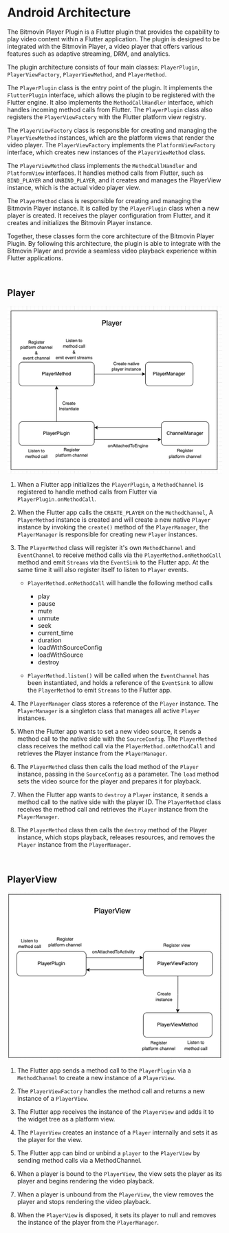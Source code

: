 # Android Architecture

The Bitmovin Player Plugin is a Flutter plugin that provides the capability to play video content within a Flutter application. The plugin is designed to be integrated with the Bitmovin Player, a video player that offers various features such as adaptive streaming, DRM, and analytics.

The plugin architecture consists of four main classes: `PlayerPlugin`, `PlayerViewFactory`, `PlayerViewMethod`, and `PlayerMethod`.

The `PlayerPlugin` class is the entry point of the plugin. It implements the `FlutterPlugin` interface, which allows the plugin to be registered with the Flutter engine. It also implements the `MethodCallHandler` interface, which handles incoming method calls from Flutter. The `PlayerPlugin` class also registers the `PlayerViewFactory` with the Flutter platform view registry.

The `PlayerViewFactory` class is responsible for creating and managing the `PlayerViewMethod` instances, which are the platform views that render the video player. The `PlayerViewFactory` implements the `PlatformViewFactory` interface, which creates new instances of the `PlayerViewMethod` class.

The `PlayerViewMethod` class implements the `MethodCallHandler` and `PlatformView` interfaces. It handles method calls from Flutter, such as `BIND_PLAYER` and `UNBIND_PLAYER`, and it creates and manages the PlayerView instance, which is the actual video player view.

The `PlayerMethod` class is responsible for creating and managing the Bitmovin Player instance. It is called by the `PlayerPlugin` class when a new player is created. It receives the player configuration from Flutter, and it creates and initializes the Bitmovin Player instance.

Together, these classes form the core architecture of the Bitmovin Player Plugin. By following this architecture, the plugin is able to integrate with the Bitmovin Player and provide a seamless video playback experience within Flutter applications.

</br>

## Player

<img width="500" src="./documents/assets/android_player_arch.png" />

1. When a Flutter app initializes the `PlayerPlugin`, a `MethodChannel` is registered to handle method calls from Flutter via `PlayerPlugin.onMethodCall`.

2. When the Flutter app calls the `CREATE_PLAYER` on the `MethodChannel`, A `PlayerMethod` instance is created and will create a new native `Player` instance by invoking the `create()` method of the `PlayerManager`, the `PlayerManager` is responsible for creating new `Player` instances.

3. The `PlayerMethod` class will register it's own `MethodChannel` and `EventChannel` to receive method calls via the `PlayerMethod.onMethodCall` method and emit `Streams` via the `EventSink` to the Flutter app. At the same time it will also register itself to listen to `Player` events.

    -  `PlayerMethod.onMethodCall` will handle the following method calls
        - play
        - pause
        - mute
        - unmute
        - seek
        - current_time
        - duration
        - loadWithSourceConfig
        - loadWithSource
        - destroy

    - `PlayerMethod.listen()` will be called when the `EventChannel` has been instantiated, and holds a reference of the
    `EventSink` to allow the `PlayerMethod` to emit `Streams` to the Flutter app. 

4. The `PlayerManager` class stores a reference of the `Player` instance. The `PlayerManager` is a singleton class that manages all active `Player` instances.

5. When the Flutter app wants to set a new video source, it sends a method call to the native side with the `SourceConfig`. The `PlayerMethod` class receives the method call via the `PlayerMethod.onMethodCall` and retrieves the Player instance from the `PlayerManager`.

6. The `PlayerMethod` class then calls the load method of the `Player` instance, passing in the `SourceConfig` as a parameter. The `load` method sets the video source for the player and prepares it for playback.

7. When the Flutter app wants to `destroy` a `Player` instance, it sends a method call to the native side with the player ID. The `PlayerMethod` class receives the method call and retrieves the `Player` instance from the `PlayerManager`.

8. The `PlayerMethod` class then calls the `destroy` method of the Player instance, which stops playback, releases resources, and removes the `Player` instance from the `PlayerManager`.

</br>

## PlayerView

<img width="500" src="./documents/assets/android_playerview_arch.png" />

1. The Flutter app sends a method call to the `PlayerPlugin` via a `MethodChannel` to create a new instance of a `PlayerView`.

2. The `PlayerViewFactory` handles the method call and returns a new instance of a `PlayerView`.

3. The Flutter app receives the instance of the `PlayerView` and adds it to the widget tree as a platform view.

4. The `PlayerView` creates an instance of a `Player` internally and sets it as the player for the view.

5. The Flutter app can bind or unbind a `player` to the `PlayerView` by sending method calls via a MethodChannel.

6. When a player is bound to the `PlayerView`, the view sets the player as its player and begins rendering the video playback.

7. When a player is unbound from the `PlayerView`, the view removes the player and stops rendering the video playback.

8. When the `PlayerView` is disposed, it sets its player to null and removes the instance of the player from the `PlayerManager`.